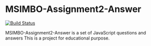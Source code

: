 # MSIMBO-Assignment2-Answer

[![Build Status](https://travis-ci.org/joemccann/dillinger.svg?branch=master)](https://github.com/shiyu3169/MSIMBO-Assignment2-Answer)

MSIMBO-Assignment2-Answer is a set of JavaScript questions and answers
This is a project for educational purpose.
